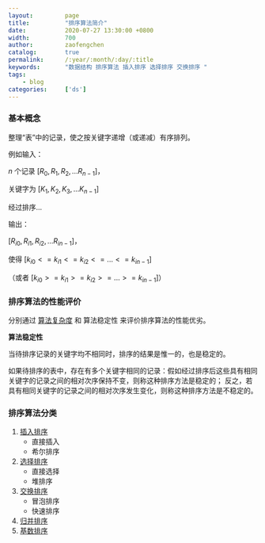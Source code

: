 ```yaml
---
layout:         page
title:          "排序算法简介"
date:           2020-07-27 13:30:00 +0800
width:          700
author:         zaofengchen
catalog:        true 
permalink:      /:year/:month/:day/:title
keywords:       "数据结构 排序算法 插入排序 选择排序 交换排序 "
tags:
    - blog
categories:     ['ds']
---
```


<!-- 渲染公式 -->
<script src="{{ site.url }}/static/js/MathJax.js?config=TeX-AMS-MML_HTMLorMML" type="text/javascript"></script>
<script type="text/x-mathjax-config">
    MathJax.Hub.Config({
        tex2jax: {
        skipTags: ['script', 'noscript', 'style', 'textarea', 'pre'],
        inlineMath: [['$','$']]
        }
    });
</script>
<!-- 渲染公式 -->

### 基本概念
整理“表”中的记录，使之按关键字递增（或递减）有序排列。

例如输入：

$n$ 个记录 $[R_0,R_1,R_2,...R_{n-1}]$，

关键字为 $[K_1,K_2,K_3,...K_{n-1}]$

经过排序...

输出：

$[R_{i0},R_{i1},R_{i2},...R_{in-1}]$，

使得 $[k_{i0}<=k_{i1}<=k_{i2}<=...<=k_{in-1}]$

（或者 $[k_{i0}>=k_{i1}>=k_{i2}>=...>=k_{in-1}]$）

### 排序算法的性能评价

分别通过 [算法复杂度](/2020/06/01/time-complexity-algorithm#算法复杂度) 和 算法稳定性 来评价排序算法的性能优劣。

**算法稳定性**

当待排序记录的关键字均不相同时，排序的结果是惟一的，也是稳定的。

如果待排序的表中，存在有多个关键字相同的记录：假如经过排序后这些具有相同关键字的记录之间的相对次序保持不变，则称这种排序方法是稳定的；
反之，若具有相同关键字的记录之间的相对次序发生变化，则称这种排序方法是不稳定的。

### 排序算法分类
1. [插入排序](/2020/07/28/insert-sort)
    - 直接插入
    - 希尔排序
2. [选择排序](/2020/07/30/select-sort)
    - 直接选择
    - 堆排序
3. [交换排序](/2020/07/29/swap-sort)
    - 冒泡排序
    - 快速排序
4. [归并排序](/2020/08/01/merge-sort)
5. [基数排序](/2020/08/02/radix-sort)